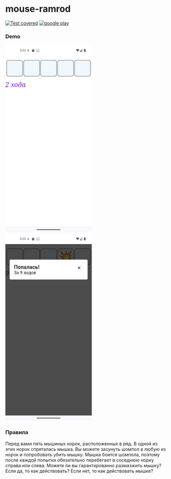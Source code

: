 # mouse-ramrod

[![Test covered](https://github.com/asavan/mouse-ramrod/actions/workflows/static.yml/badge.svg)](https://github.com/asavan/mouse-ramrod/actions/workflows/static.yml)
[![google play](https://img.shields.io/endpoint?color=green&logo=google-play&logoColor=green&url=https%3A%2F%2Fplay.cuzi.workers.dev%2Fplay%3Fi%3Dru.asavan.mouseramrod%26gl%3DUS%26hl%3Den%26l%3D%24name%26m%3D%24version)](https://play.google.com/store/apps/details?id=ru.asavan.mouseramrod)

### Demo
![Game](/assets/screen1.png)  ![Win](/assets/screen3.png)

### Правила
Перед вами пять мышиных норок, расположенных в ряд. В одной из этих норок спряталась мышка. Вы можете засунуть шомпол в любую из норок и попробовать убить мышку. Мышка боится шомпола, поэтому после каждой попытки обязательно перебегает в соседнюю норку справа или слева. Можете ли вы гарантированно размазжить мышку? Если да, то как действовать? Если нет, то как действовать мышке?
